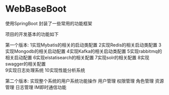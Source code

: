 # WebBaseBoot
使用SpringBoot 封装了一些常用的功能框架


项目的开发基本的功能如下



第一个版本:
    1实现Mybatis的相关的启动类配置
    2实现Redis的相关启动类配置
    3实现Mongodb的相关启动配置
    4实现Kafka的相关启动类配置
    5实现rabbitmq的相关启动配置
    6实现elstatisearch的相关配置
    7实现solr的相关配置
    8实现swagger的相关配置  
    9实现日志处理系统
    10实现性能分析系统




第二个版本:
    实现整个系统的用户系统功能操作
    用户管理
    权限管理
    角色管理
    资源管理
    日志管理
    IM即时通信功能
    
